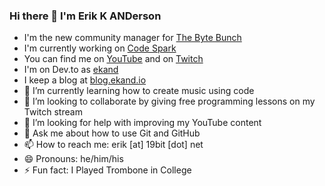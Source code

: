 ### Hi there 👋 I'm Erik K ANDerson

- I'm the new community manager for [The Byte Bunch](https://github.com/thebytebunch)
- I'm currently working on [Code Spark](https://github.com/thebytebunch/code-spark)
- You can find me on [YouTube](https://www.youtube.com/channel/UCkWlNrTU1a8t7lKCkqesn9A) and on [Twitch](https://www.twitch.tv/erik_k_anderson)
- I'm on Dev.to as [ekand](https://dev.to/ekand)
- I keep a blog at [blog.ekand.io](https://blog.ekand.io)
- 🌱 I’m currently learning how to create music using code
- 👯 I’m looking to collaborate by giving free programming lessons on my Twitch stream
- 🤔 I’m looking for help with improving my YouTube content
- 💬 Ask me about how to use Git and GitHub
- 📫 How to reach me: erik [at] 19bit [dot] net
- 😄 Pronouns: he/him/his
- ⚡ Fun fact: I Played Trombone in College
<!--
**ekand/ekand** is a ✨ _special_ ✨ repository because its `README.md` (this file) appears on your GitHub profile.
-->
